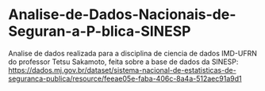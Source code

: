 # Analise-de-Dados-Nacionais-de-Seguran-a-P-blica-SINESP
Analise de dados realizada para a disciplina de ciencia de dados IMD-UFRN do professor Tetsu Sakamoto, feita sobre a base de dados da SINESP: https://dados.mj.gov.br/dataset/sistema-nacional-de-estatisticas-de-seguranca-publica/resource/feeae05e-faba-406c-8a4a-512aec91a9d1 
